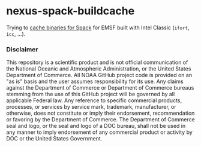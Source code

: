# nexus-spack-buildcache

Trying to [cache binaries for Spack](https://github.com/spack/setup-spack?tab=readme-ov-file#example-caching-your-own-binaries-for-public-repositories)
for EMSF built with Intel Classic (`ifort`, `icc`, ...).

### Disclaimer

This repository is a scientific product and is not official communication of the National Oceanic and Atmospheric Administration, or the United States Department of Commerce. All NOAA GitHub project code is provided on an "as is" basis and the user assumes responsibility for its use. Any claims against the Department of Commerce or Department of Commerce bureaus stemming from the use of this GitHub project will be governed by all applicable Federal law. Any reference to specific commercial products, processes, or services by service mark, trademark, manufacturer, or otherwise, does not constitute or imply their endorsement, recommendation or favoring by the Department of Commerce. The Department of Commerce seal and logo, or the seal and logo of a DOC bureau, shall not be used in any manner to imply endorsement of any commercial product or activity by DOC or the United States Government.
